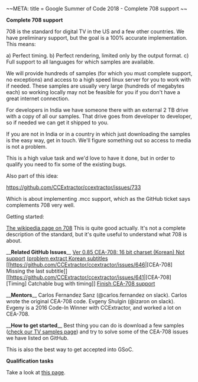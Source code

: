 \~\~META: title = Google Summer of Code 2018 - Complete 708 support \~\~

 **Complete 708 support**

708 is the standard for digital TV in the US and a few other countries.
We have preliminary support, but the goal is a 100% accurate
implementation. This means:

a\) Perfect timing. b) Perfect rendering, limited only by the output
format. c) Full support to all languages for which samples are
available.

We will provide hundreds of samples (for which you must complete
support, no exceptions) and access to a high speed linux server for you
to work with if needed. These samples are usually very large (hundreds
of megabytes each) so working locally may not be feasible for you if you
don't have a great internet connection.

For developers in India we have someone there with an external 2 TB
drive with a copy of all our samples. That drive goes from developer to
developer, so if needed we can get it shipped to you.

If you are not in India or in a country in which just downloading the
samples is the easy way, get in touch. We'll figure something out so
access to media is not a problem.

This is a high value task and we'd love to have it done, but in order
to qualify you need to fix some of the existing bugs.

Also part of this idea:

<https://github.com/CCExtractor/ccextractor/issues/733>

Which is about implementing .mcc support, which as the GitHub ticket
says complements 708 very well.

Getting started:

[The wikipedia page on
708](https://en.wikipedia.org/wiki/CEA-708) This is quite
good actually. It's not a complete description of the standard, but
it's quite useful to understand what 708 is about.

\_\_**Related GitHub Issues**\_\_ [Ver 0.85 CEA-708: 16 bit
charset (Korean) Not
support](https://github.com/CCExtractor/ccextractor/issues/690)
[(problem extract Korean
subtitles](https://github.com/CCExtractor/ccextractor/issues/677)
\[\[<https://github.com/CCExtractor/ccextractor/issues/646>|\[CEA-708\]
Missing the last subtitle\]\]
\[\[<https://github.com/CCExtractor/ccextractor/issues/641>|\[CEA-708\]
\[Timing\] Catchable bug with timing\]\] [Finish CEA-708
support](https://github.com/CCExtractor/ccextractor/issues/3)

\_\_**Mentors**\_\_ Carlos Fernandez Sanz (\@carlos.fernandez on
slack). Carlos wrote the original CEA-708 code. Evgeny Shulgin
(\@izaron on slack). Evgeny is a 2016 Code-In Winner with CCExtractor,
and worked a lot on CEA-708.

\_\_**How to get started**\_\_ Best thing you can do is download
a few samples ([check our TV samples
page](public/general/tvsamples)) and try to solve some of the
CEA-708 issues we have listed on GitHub.

This is also the best way to get accepted into GSoC.

 **Qualification tasks**

Take a look at [this
page](https://ccextractor.org/public/gsoc/takehome).
